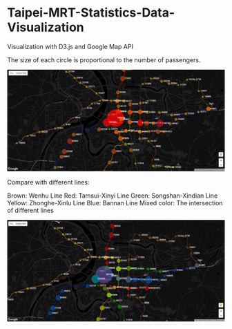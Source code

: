 # Taipei-MRT-Statistics-Data-Visualization
Visualization with D3.js and Google Map API

The size of each circle is proportional to the number of passengers.

![alt tag](https://github.com/ynyeh0221/Taipei-MRT-Statistics-Data-Visualization/blob/gh-pages/Number_of_passengers.png)

Compare with different lines:

Brown: Wenhu Line
Red: Tamsui-Xinyi Line
Green: Songshan-Xindian Line
Yellow: Zhonghe-Xinlu Line
Blue: Bannan Line
Mixed color: The intersection of different lines

![alt tag](https://github.com/ynyeh0221/Taipei-MRT-Statistics-Data-Visualization/blob/gh-pages/Number_of_passengers_lines_compare.png)
